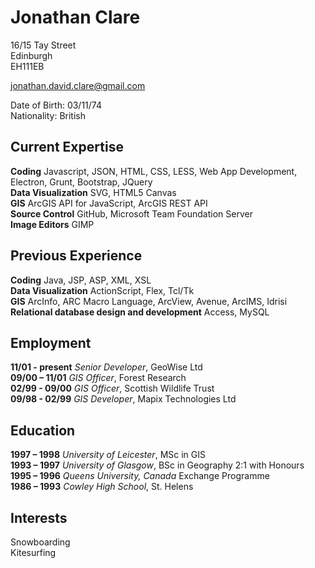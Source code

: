 # Jonathan Clare

16/15 Tay Street  
Edinburgh  
EH111EB

jonathan.david.clare@gmail.com

Date of Birth: 03/11/74  
Nationality: British

## Current Expertise

**Coding** Javascript, JSON, HTML, CSS, LESS, Web App Development, Electron, Grunt, Bootstrap, JQuery  
**Data Visualization** SVG, HTML5 Canvas  
**GIS** ArcGIS API for JavaScript, ArcGIS REST API  
**Source Control** GitHub, Microsoft Team Foundation Server  
**Image Editors** GIMP  

## Previous Experience

**Coding** Java, JSP, ASP, XML, XSL  
**Data Visualization** ActionScript, Flex, Tcl/Tk  
**GIS**  ArcInfo, ARC Macro Language, ArcView, Avenue, ArcIMS, Idrisi  
**Relational database design and development** Access, MySQL  

## Employment

**11/01 - present** *Senior Developer*, GeoWise Ltd  
**09/00 – 11/01** *GIS Officer*, Forest Research  
**02/99 - 09/00** *GIS Officer*, Scottish Wildlife Trust   
**09/98 - 02/99** *GIS Developer*, Mapix Technologies Ltd

## Education

**1997 – 1998** *University of Leicester*, MSc in GIS    
**1993 – 1997** *University of Glasgow*, BSc in Geography 2:1 with Honours    
**1995 – 1996** *Queens University, Canada* Exchange Programme  
**1986 – 1993** *Cowley High School*, St. Helens

## Interests
Snowboarding  
Kitesurfing 
